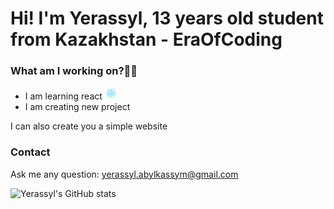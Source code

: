 # Hi! I'm Yerassyl, 13 years old student from Kazakhstan - EraOfCoding

### What am I working on?👨‍💻
- I am learning react <code><img height="20" src="https://raw.githubusercontent.com/github/explore/80688e429a7d4ef2fca1e82350fe8e3517d3494d/topics/react/react.png"></code>
- I am creating new project

I can also create you a simple website

### Contact
Ask me any question:
yerassyl.abylkassym@gmail.com

![Yerassyl's GitHub stats](https://github-readme-stats.vercel.app/api?username=EraOfCoding&count_private=true&bg_color=fefefe&title_color=121212&text_color=353535&show_icons=true)
